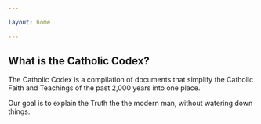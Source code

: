 ```yaml
---

layout: home

---
```


## What is the Catholic Codex?

The Catholic Codex is a compilation of documents that simplify the Catholic Faith and Teachings of the past 2,000 years into one place.

Our goal is to explain the Truth the the modern man, without watering down things.